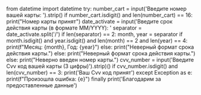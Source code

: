 from datetime import datetime
try:
    number_cart = input('Введите номер вашей карты: ').strip()
    if number_cart.isdigit() and len(number_cart) == 16:
        print("Номер карты принят")
        date_activate = input('Введите срок действия карты (в формате MM/YYYY): '
        separator = date_activate.split('/')
        if len(separator) == 2:
            month, year = separator
            if month.isdigit() and year.isdigit() and len(month) == 2 and len(year) == 4:
                print(f"Месяц: {month}, Год: {year}")
            else:
                print("Неверный формат срока действия карты.")
        else:
            print("Неверный формат срока действия карты.")
    else:
        print("Неверно введен номер карты.")
        cvv_number = input('Введите Cvv код вашей карты (3 цифры)').strip)()
        if cvv_number.isdigit() and len(cvv_number) == 3:
            print('Ваш Сvv код принят')
except Exception as e:
    print(f"Произошла ошибка: {e}")
    finally
    print('Благодарим за предоставленные данные')

